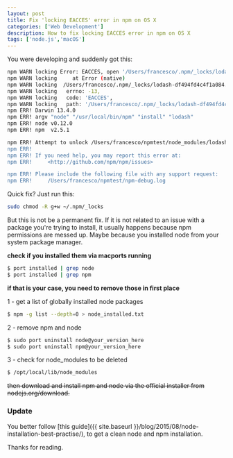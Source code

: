 ```yaml
---
layout: post
title: Fix 'locking EACCES' error in npm on OS X
categories: ['Web Development']
description: How to fix locking EACCES error in npm on OS X
tags: ['node.js','macOS']
---
```


You were developing and suddenly got this:

```sh
npm WARN locking Error: EACCES, open '/Users/francesco/.npm/_locks/lodash-df494fd4c4f1a084.lock'
npm WARN locking     at Error (native)
npm WARN locking  /Users/francesco/.npm/_locks/lodash-df494fd4c4f1a084.lock failed { [Error: EACCES, open '/Users/francesco/.npm/_locks/lodash-df494fd4c4f1a084.lock']
npm WARN locking   errno: -13,
npm WARN locking   code: 'EACCES',
npm WARN locking   path: '/Users/francesco/.npm/_locks/lodash-df494fd4c4f1a084.lock' }
npm ERR! Darwin 13.4.0
npm ERR! argv "node" "/usr/local/bin/npm" "install" "lodash"
npm ERR! node v0.12.0
npm ERR! npm  v2.5.1

npm ERR! Attempt to unlock /Users/francesco/npmtest/node_modules/lodash, which hasn't been locked
npm ERR!
npm ERR! If you need help, you may report this error at:
npm ERR!     <http://github.com/npm/npm/issues>

npm ERR! Please include the following file with any support request:
npm ERR!     /Users/francesco/npmtest/npm-debug.log
```

Quick fix? Just run this:

```sh
sudo chmod -R g+w ~/.npm/_locks
```

But this is not be a permanent fix. If it is not related to an issue with a package you're trying to install, it usually happens because npm permissions are messed up. Maybe because you installed node from your system package manager.

**check if you installed them via macports running**

```sh
$ port installed | grep node
$ port installed | grep npm
```

**if that is your case, you need to remove those in first place**

1 - get a list of globally installed node packages

```sh
$ npm -g list --depth=0 > node_installed.txt
```

2 - remove npm and node

```sh
$ sudo port uninstall node@your_version_here
$ sudo port uninstall npm@your_version_here
```

3 - check for node_modules to be deleted

```sh
$ /opt/local/lib/node_modules
```

<del>then download and install npm and node via the official installer from nodejs.org/download.</del>

### Update

You better follow [this guide]({{ site.baseurl }}/blog/2015/08/node-installation-best-practise/), to get a clean node and npm installation.

Thanks for reading.
